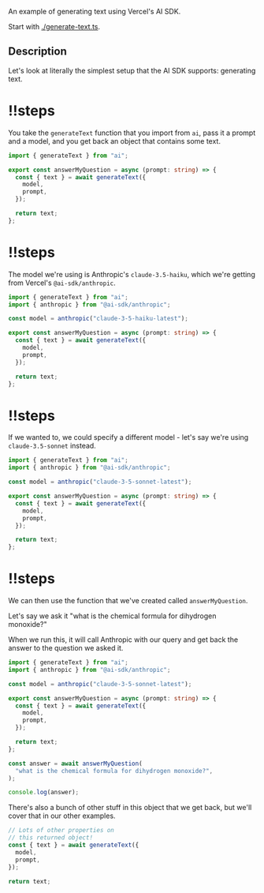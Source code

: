 An example of generating text using Vercel's AI SDK.

Start with [./generate-text.ts](./generate-text.ts).

## Description

Let's look at literally the simplest setup that the AI SDK supports: generating text.

<Scrollycoding>

# !!steps

You take the `generateText` function that you import from `ai`, pass it a prompt and a model, and you get back an object that contains some text.

```ts ! example.ts
import { generateText } from "ai";

export const answerMyQuestion = async (prompt: string) => {
  const { text } = await generateText({
    model,
    prompt,
  });

  return text;
};
```

# !!steps

The model we're using is Anthropic's `claude-3.5-haiku`, which we're getting from Vercel's `@ai-sdk/anthropic`.

```ts ! example.ts
import { generateText } from "ai";
import { anthropic } from "@ai-sdk/anthropic";

const model = anthropic("claude-3-5-haiku-latest");

export const answerMyQuestion = async (prompt: string) => {
  const { text } = await generateText({
    model,
    prompt,
  });

  return text;
};
```

# !!steps

If we wanted to, we could specify a different model - let's say we're using `claude-3.5-sonnet` instead.

```ts ! example.ts
import { generateText } from "ai";
import { anthropic } from "@ai-sdk/anthropic";

const model = anthropic("claude-3-5-sonnet-latest");

export const answerMyQuestion = async (prompt: string) => {
  const { text } = await generateText({
    model,
    prompt,
  });

  return text;
};
```

# !!steps

We can then use the function that we've created called `answerMyQuestion`.

Let's say we ask it "what is the chemical formula for dihydrogen monoxide?"

When we run this, it will call Anthropic with our query and get back the answer to the question we asked it.

```ts ! example.ts
import { generateText } from "ai";
import { anthropic } from "@ai-sdk/anthropic";

const model = anthropic("claude-3-5-sonnet-latest");

export const answerMyQuestion = async (prompt: string) => {
  const { text } = await generateText({
    model,
    prompt,
  });

  return text;
};

const answer = await answerMyQuestion(
  "what is the chemical formula for dihydrogen monoxide?",
);

console.log(answer);
```

</Scrollycoding>

There's also a bunch of other stuff in this object that we get back, but we'll cover that in our other examples.

```ts
// Lots of other properties on
// this returned object!
const { text } = await generateText({
  model,
  prompt,
});

return text;
```
